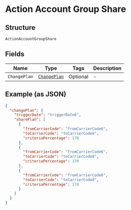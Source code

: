 
# Action Account Group Share

## Structure

`ActionAccountGroupShare`

## Fields

| Name | Type | Tags | Description |
|  --- | --- | --- | --- |
| `ChangePlan` | [`ChangePlan`](../../doc/models/change-plan.md) | Optional | - |

## Example (as JSON)

```json
{
  "changePlan": {
    "triggerDate": "triggerDate6",
    "sharePlan": [
      {
        "fromCarrierCode": "fromCarrierCode6",
        "toCarrierCode": "toCarrierCode8",
        "criteriaPercentage": 170
      },
      {
        "fromCarrierCode": "fromCarrierCode6",
        "toCarrierCode": "toCarrierCode8",
        "criteriaPercentage": 170
      },
      {
        "fromCarrierCode": "fromCarrierCode6",
        "toCarrierCode": "toCarrierCode8",
        "criteriaPercentage": 170
      }
    ]
  }
}
```

